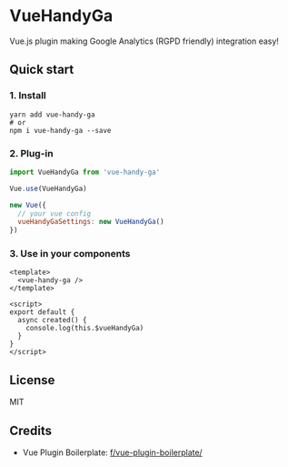 # VueHandyGa

Vue.js plugin making Google Analytics (RGPD friendly) integration easy!

## Quick start

### 1. Install

```
yarn add vue-handy-ga
# or
npm i vue-handy-ga --save
```

### 2. Plug-in

```js
import VueHandyGa from 'vue-handy-ga'

Vue.use(VueHandyGa)

new Vue({
  // your vue config
  vueHandyGaSettings: new VueHandyGa()
})
```

### 3. Use in your components

```vue
<template>
  <vue-handy-ga />
</template>

<script>
export default {
  async created() {
    console.log(this.$vueHandyGa)
  }
}
</script>
```

## License

MIT

## Credits

- Vue Plugin Boilerplate: [f/vue-plugin-boilerplate/](https://github.com/f/vue-plugin-boilerplate)

